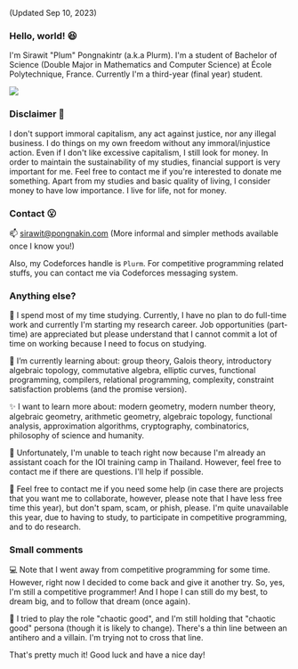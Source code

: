 (Updated Sep 10, 2023)

### Hello, world! 😆

I'm Sirawit "Plum" Pongnakintr (a.k.a Plurm). I'm a student of Bachelor of Science (Double Major in Mathematics and Computer Science) at École Polytechnique, France. Currently I'm a third-year (final year) student.

![](https://about.plummmm.com/dist/assets/drawing_teal.svg)

### Disclaimer 🤔

I don't support immoral capitalism, any act against justice, nor any illegal business. I do things on my own freedom without any immoral/injustice action. Even if I don't like excessive capitalism, I still look for money. In order to maintain the sustainability of my studies, financial support is very important for me. Feel free to contact me if you're interested to donate me something. Apart from my studies and basic quality of living, I consider money to have low importance. I live for life, not for money.

### Contact 😮

📫 sirawit@pongnakin.com (More informal and simpler methods available once I know you!)

Also, my Codeforces handle is `Plurm`. For competitive programming related stuffs, you can contact me via Codeforces messaging system.

### Anything else?

🔭 I spend most of my time studying. Currently, I have no plan to do full-time work and currently I'm starting my research career. Job opportunities (part-time) are appreciated but please understand that I cannot commit a lot of time on working because I need to focus on studying.

🌱 I’m currently learning about: group theory, Galois theory, introductory algebraic topology, commutative algebra, elliptic curves, functional programming, compilers, relational programming, complexity, constraint satisfaction problems (and the promise version).

✨ I want to learn more about: modern geometry, modern number theory, algebraic geometry, arithmetic geometry, algebraic topology, functional analysis, approximation algorithms, cryptography, combinatorics, philosophy of science and humanity.

🤔 Unfortunately, I'm unable to teach right now because I'm already an assistant coach for the IOI training camp in Thailand. However, feel free to contact me if there are questions. I'll help if possible.

👯 Feel free to contact me if you need some help (in case there are projects that you want me to collaborate, however, please note that I have less free time this year), but don't spam, scam, or phish, please. I'm quite unavailable this year, due to having to study, to participate in competitive programming, and to do research.

### Small comments

💻 Note that I went away from competitive programming for some time. However, right now I decided to come back and give it another try. So, yes, I'm still a competitive programmer! And I hope I can still do my best, to dream big, and to follow that dream (once again).

🔫 I tried to play the role "chaotic good", and I'm still holding that "chaotic good" persona (though it is likely to change). There's a thin line between an antihero and a villain. I'm trying not to cross that line.

That's pretty much it! Good luck and have a nice day!

<!--
**plumsirawit/plumsirawit** is a ✨ _special_ ✨ repository because its `README.md` (this file) appears on your GitHub profile.

Here are some ideas to get you started:

- 🔭 I’m currently working on ...
- 🌱 I’m currently learning ...
- 👯 I’m looking to collaborate on ...
- 🤔 I’m looking for help with ...
- 💬 Ask me about ...
- 📫 How to reach me: ...
- 😄 Pronouns: ...
- ⚡ Fun fact: ...
-->
